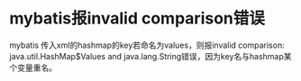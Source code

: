 # mybatis报invalid comparison错误

mybatis 传入xml的hashmap的key若命名为values，则报invalid comparison: java.util.HashMap$Values and java.lang.String错误，因为key名与hashmap某个变量重名。

